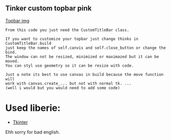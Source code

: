 ## Tinker custom topbar pink

[Topbar img](https://github.com/Insocz/Tkinter_custom_topbar_pink/blob/master/Custom_topbar.png)

    From this code you just need the CustomTitleBar class.

    If you want to customize your topbar just change thinks in CustomTitleBar.build
    just keep the names of self.canvis and self.close_button or change the bind.
    The window can not be resized, minimized or maximazed but it can be moved.
    You can styl use geometry so it can be resize with code.
    
    Just a note its best to use canvas in build because the move function will
    work with canvas.create_... but not with normal tk. ... 
    (well i would but you would need to add some code)

# Used liberie:
* [Tkinter](https://docs.python.org/3/library/tkinter.html)

Ehh sorry for bad english.
